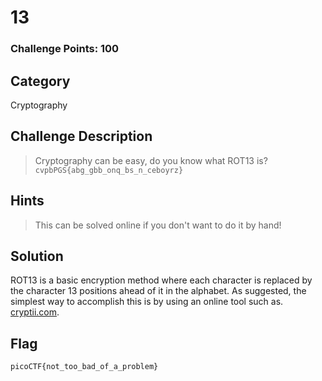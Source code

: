 # 13

### Challenge Points: 100

## Category
Cryptography

## Challenge Description
> Cryptography can be easy, do you know what ROT13 is? `cvpbPGS{abg_gbb_onq_bs_n_ceboyrz}`
## Hints
> This can be solved online if you don't want to do it by hand!
## Solution
ROT13 is a basic encryption method where each character is replaced by the character 13 positions ahead of it in the alphabet. As suggested, the simplest way to accomplish this is by using an online tool such as. [cryptii.com](https://cryptii.com/pipes/rot13).
## Flag
`picoCTF{not_too_bad_of_a_problem}`